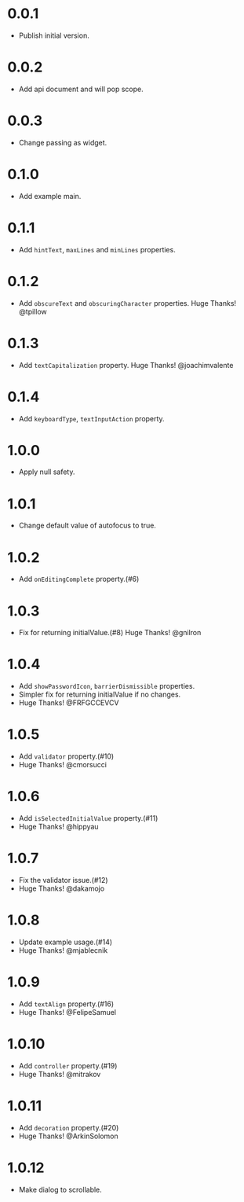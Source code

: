 # 0.0.1

  * Publish initial version.

# 0.0.2

  * Add api document and will pop scope.

# 0.0.3

  * Change passing as widget.

# 0.1.0

  * Add example main.

# 0.1.1

  * Add `hintText`, `maxLines` and `minLines` properties.

# 0.1.2

  * Add `obscureText` and `obscuringCharacter` properties. Huge Thanks! @tpillow

# 0.1.3

  * Add `textCapitalization` property. Huge Thanks! @joachimvalente

# 0.1.4

  * Add `keyboardType`, `textInputAction` property.

# 1.0.0

  * Apply null safety.

# 1.0.1

  * Change default value of autofocus to true.

# 1.0.2

  * Add `onEditingComplete` property.(#6)

# 1.0.3

  * Fix for returning initialValue.(#8) Huge Thanks! @gnilron

# 1.0.4

  * Add `showPasswordIcon`, `barrierDismissible` properties.
  * Simpler fix for returning initialValue if no changes.
  * Huge Thanks! @FRFGCCEVCV

# 1.0.5

  * Add `validator` property.(#10)
  * Huge Thanks! @cmorsucci

# 1.0.6

  * Add `isSelectedInitialValue` property.(#11)
  * Huge Thanks! @hippyau

# 1.0.7

  * Fix the validator issue.(#12)
  * Huge Thanks! @dakamojo

# 1.0.8

  * Update example usage.(#14)
  * Huge Thanks! @mjablecnik

# 1.0.9

  * Add `textAlign` property.(#16)
  * Huge Thanks! @FelipeSamuel

# 1.0.10

  * Add `controller` property.(#19)
  * Huge Thanks! @mitrakov

# 1.0.11

  * Add `decoration` property.(#20)
  * Huge Thanks! @ArkinSolomon

# 1.0.12

  * Make dialog to scrollable.
